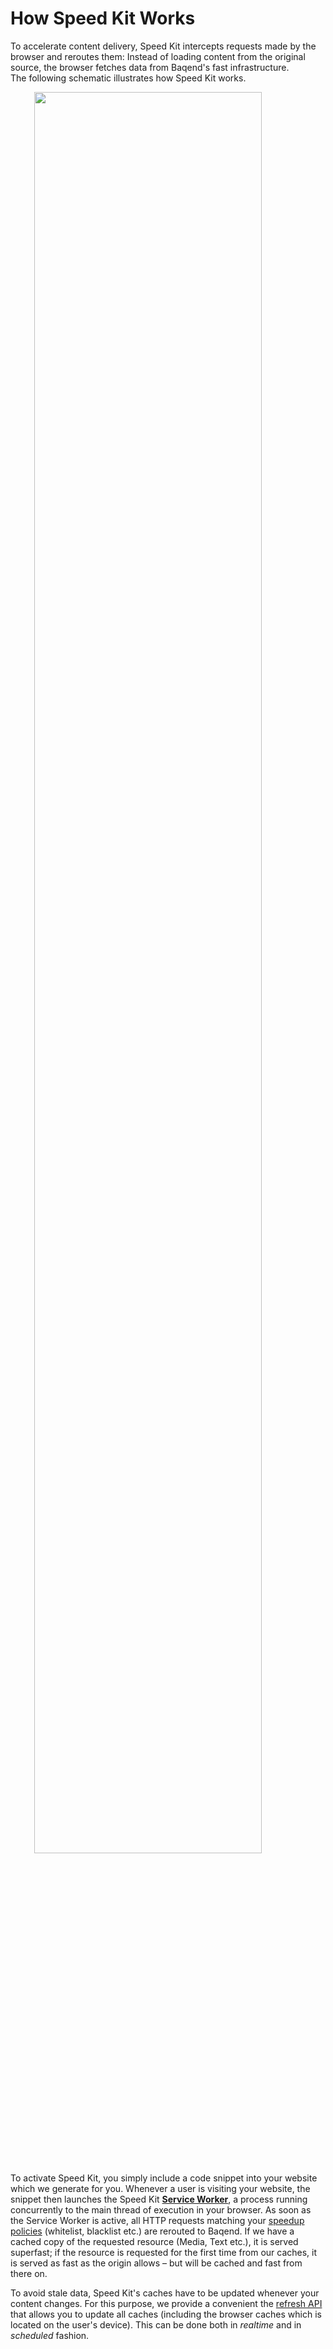 #  How Speed Kit Works

To accelerate content delivery, Speed Kit intercepts requests made by the browser and reroutes them: 
Instead of loading content from the original source, the browser fetches data from Baqend's fast infrastructure.  
The following schematic illustrates how Speed Kit works. 

<img src="../how-it-works.PNG" style="width:85%; display: block; margin-left: auto; margin-right: auto;">

To activate Speed Kit, you simply include a code snippet into your website which we generate for you. 
Whenever a user is visiting your website, the snippet then launches the Speed Kit [**Service Worker**](https://developer.mozilla.org/en-US/docs/Web/API/Service_Worker_API), a process running concurrently to the main thread of execution in your browser. 
As soon as the Service Worker is active, all HTTP requests matching your [speedup policies](../speed-kit/whiteblacklisting.md) (whitelist, blacklist etc.) are rerouted to Baqend. 
If we have a cached copy of the requested resource (Media, Text etc.), it is served superfast; if the resource is requested for the first time from our caches, it is served as fast as the origin allows – but will be cached and fast from there on.

To avoid stale data, Speed Kit's caches have to be updated whenever your content changes. 
For this purpose, we provide a convenient the [refresh API](../speed-kit/refreshing.md) that allows you to update all caches (including the browser caches which is located on the user's device). 
This can be done both in *realtime* and in *scheduled* fashion. 

